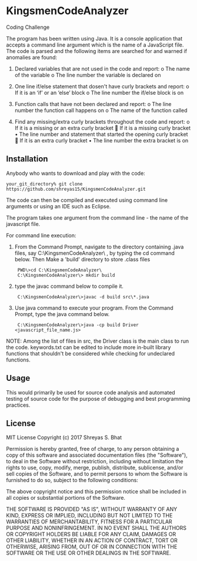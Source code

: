 # KingsmenCodeAnalyzer
Coding Challenge

The program has been written using Java. It is a console application that accepts a command line argument which is the name of a JavaScript file. The code is parsed and the following items are searched for and warned if anomalies are found: 
1) Declared variables that are not used in the code and report:
o	The name of the variable
o	The line number the variable is declared on 

2) One line if/else statement that dosen't have curly brackets and report:
o	If it is an ‘if’ or an ‘else’ block
o	The line number the if/else block is on

3) Function calls that have not been declared and report:
o	The line number the function call happens on
o	The name of the function called

4) Find any missing/extra curly brackets throughout the code and report:
    o	If it is a missing or an extra curly bracket
	If it is a missing curly bracket
    •	The line number and statement that started the opening curly bracket
	If it is an extra curly bracket
    •	The line number the extra bracket is on
    

## Installation

Anybody who wants to download and play with the code:

    your_git_directory% git clone https://github.com/shreyas15/KingsmenCodeAnalyzer.git
    
The code can then be compiled and executed using command line arguments or using an IDE such as Eclipse.

The program takes one argument from the command line - the name of the javascript file. 

For command line execution: 
1) From the Command Prompt, navigate to the directory containing .java files, say C:\KingsmenCodeAnalyzer\ , by typing the cd command below. 
Then Make a 'build' directory to store .class files

        PWD\>cd C:\KingsmenCodeAnalyzer\
        C:\KingsmenCodeAnalyzer\> mkdir build
        
2) type the javac command below to compile it.

        C:\KingsmenCodeAnalyzer\>javac -d build src\*.java

3) Use java command to execute your program. From the Command Prompt, type the java command below.

        C:\KingsmenCodeAnalyzer\>java -cp build Driver <javascript_file_name.js>

NOTE: Among the list of files in src, the Driver class is the main class to run the code. 
keywords.txt can be edited to include more in-built library functions that shouldn't be considered while checking for undeclared functions.

## Usage

This would primarily be used for source code analysis and automated testing of source code for the purpose of debugging and best programming practices. 

## License

MIT License
Copyright (c) 2017 Shreyas S. Bhat

Permission is hereby granted, free of charge, to any person obtaining a copy
of this software and associated documentation files (the "Software"), to deal
in the Software without restriction, including without limitation the rights
to use, copy, modify, merge, publish, distribute, sublicense, and/or sell
copies of the Software, and to permit persons to whom the Software is
furnished to do so, subject to the following conditions:

The above copyright notice and this permission notice shall be included in all
copies or substantial portions of the Software.

THE SOFTWARE IS PROVIDED "AS IS", WITHOUT WARRANTY OF ANY KIND, EXPRESS OR
IMPLIED, INCLUDING BUT NOT LIMITED TO THE WARRANTIES OF MERCHANTABILITY,
FITNESS FOR A PARTICULAR PURPOSE AND NONINFRINGEMENT. IN NO EVENT SHALL THE
AUTHORS OR COPYRIGHT HOLDERS BE LIABLE FOR ANY CLAIM, DAMAGES OR OTHER
LIABILITY, WHETHER IN AN ACTION OF CONTRACT, TORT OR OTHERWISE, ARISING FROM,
OUT OF OR IN CONNECTION WITH THE SOFTWARE OR THE USE OR OTHER DEALINGS IN THE
SOFTWARE.
